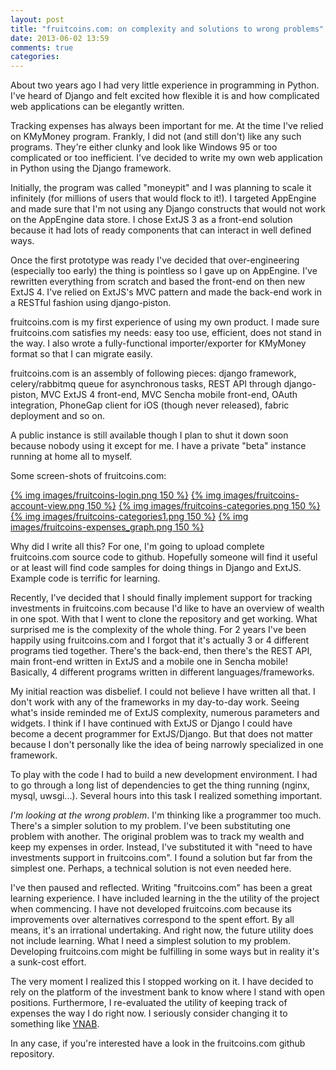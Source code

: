 ```yaml
---
layout: post
title: "fruitcoins.com: on complexity and solutions to wrong problems"
date: 2013-06-02 13:59
comments: true
categories: 
---
```


About two years ago I had very little experience in programming in Python. I've heard of Django and felt excited how flexible it is and how complicated web applications can be elegantly written.

Tracking expenses has always been important for me. At the time I've relied on KMyMoney program. Frankly, I did not (and still don't) like any such programs. They're either clunky and look like Windows 95 or too complicated or too inefficient. I've decided to write my own web application in Python using the Django framework.

<!-- more -->

Initially, the program was called "moneypit" and I was planning to scale it infinitely (for millions of users that would flock to it!). I targeted AppEngine and made sure that I'm not using any Django constructs that would not work on the AppEngine data store. I chose ExtJS 3 as a front-end solution because it had lots of ready components that can interact in well defined ways.

Once the first prototype was ready I've decided that over-engineering (especially too early) the thing is pointless so I gave up on AppEngine. I've rewritten everything from scratch and based the front-end on then new ExtJS 4. I've relied on ExtJS's MVC pattern and made the back-end work in a RESTful fashion using django-piston.

fruitcoins.com is my first experience of using my own product. I made sure fruitcoins.com satisfies my needs: easy too use, efficient, does not stand in the way. I also wrote a fully-functional importer/exporter for KMyMoney format so that I can migrate easily.

fruitcoins.com is an assembly of following pieces: django framework, celery/rabbitmq queue for asynchronous tasks, REST API through django-piston, MVC ExtJS 4 front-end, MVC Sencha mobile front-end, OAuth integration, PhoneGap client for iOS (though never released), fabric deployment and so on.

A public instance is still available though I plan to shut it down soon because nobody using it except for me. I have a private "beta" instance running at home all to myself.

Some screen-shots of fruitcoins.com:

[{% img images/fruitcoins-login.png 150 %}](images/fruitcoins-login.png) [{% img images/fruitcoins-account-view.png 150 %}](images/fruitcoins-account-view.png) [{% img images/fruitcoins-categories.png 150 %}](images/fruitcoins-categories.png) [{% img images/fruitcoins-categories1.png 150 %}](images/fruitcoins-categories1.png) [{% img images/fruitcoins-expenses_graph.png 150 %}](images/fruitcoins-expenses_graph.png)

Why did I write all this? For one, I'm going to upload complete fruitcoins.com source code to github. Hopefully someone will find it useful or at least will find code samples for doing things in Django and ExtJS. Example code is terrific for learning.

Recently, I've decided that I should finally implement support for tracking investments in fruitcoins.com because I'd like to have an overview of wealth in one spot. With that I went to clone the repository and get working. What surprised me is the complexity of the whole thing. For 2 years I've been happily using fruitcoins.com and I forgot that it's actually 3 or 4 different programs tied together. There's the back-end, then there's the REST API, main front-end written in ExtJS and a mobile one in Sencha mobile! Basically, 4 different programs written in different languages/frameworks.

My initial reaction was disbelief. I could not believe I have written all that. I don't work with any of the frameworks in my day-to-day work. Seeing what's inside reminded me of ExtJS complexity, numerous parameters and widgets. I think if I have continued with ExtJS or Django I could have become a decent programmer for ExtJS/Django. But that does not matter because I don't personally like the idea of being narrowly specialized in one framework.

To play with the code I had to build a new development environment. I had to go through a long list of dependencies to get the thing running (nginx, mysql, uwsgi...). Several hours into this task I realized something important.

_I'm looking at the wrong problem_. I'm thinking like a programmer too much. There's a simpler solution to my problem. I've been substituting one problem with another. The original problem was to track my wealth and keep my expenses in order. Instead, I've substituted it with "need to have investments support in fruitcoins.com". I found a solution but far from the simplest one. Perhaps, a technical solution is not even needed here.

I've then paused and reflected. Writing "fruitcoins.com" has been a great learning experience. I have included learning in the the utility of the project when commencing. I have not developed fruitcoins.com because its improvements over alternatives correspond to the spent effort. By all means, it's an irrational undertaking. And right now, the future utility does not include learning. What I need a simplest solution to my problem. Developing fruitcoins.com might be fulfilling in some ways but in reality it's a sunk-cost effort.

The very moment I realized this I stopped working on it. I have decided to rely on the platform of the investment bank to know where I stand with open positions. Furthermore, I re-evaluated the utility of keeping track of expenses the way I do right now. I seriously consider changing it to something like [YNAB](http://www.youneedabudget.com/).

In any case, if you're interested have a look in the fruitcoins.com github repository.
